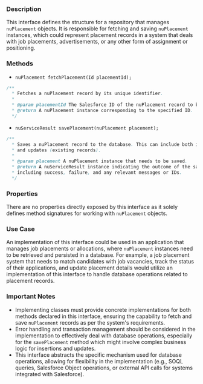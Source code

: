 ### Description
This interface defines the structure for a repository that manages `nuPlacement` objects. It is responsible for fetching and saving `nuPlacement` instances, which could represent placement records in a system that deals with job placements, advertisements, or any other form of assignment or positioning.

### Methods

- `nuPlacement fetchPlacement(Id placementId);`

```java
/**
  * Fetches a nuPlacement record by its unique identifier.
  *
  * @param placementId The Salesforce ID of the nuPlacement record to be fetched.
  * @return A nuPlacement instance corresponding to the specified ID.
  */
```

- `nuServiceResult savePlacement(nuPlacement placement);`

```java
/**
  * Saves a nuPlacement record to the database. This can include both inserts (new records)
  * and updates (existing records).
  *
  * @param placement A nuPlacement instance that needs to be saved.
  * @return A nuServiceResult instance indicating the outcome of the save operation,
  * including success, failure, and any relevant messages or IDs.
  */
```

### Properties
There are no properties directly exposed by this interface as it solely defines method signatures for working with `nuPlacement` objects.

### Use Case
An implementation of this interface could be used in an application that manages job placements or allocations, where `nuPlacement` instances need to be retrieved and persisted in a database. For example, a job placement system that needs to match candidates with job vacancies, track the status of their applications, and update placement details would utilize an implementation of this interface to handle database operations related to placement records.

### Important Notes
- Implementing classes must provide concrete implementations for both methods declared in this interface, ensuring the capability to fetch and save `nuPlacement` records as per the system's requirements.
- Error handling and transaction management should be considered in the implementation to effectively deal with database operations, especially for the `savePlacement` method which might involve complex business logic for insertions and updates.
- This interface abstracts the specific mechanism used for database operations, allowing for flexibility in the implementation (e.g., SOQL queries, Salesforce Object operations, or external API calls for systems integrated with Salesforce).